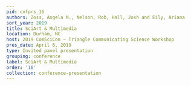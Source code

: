 ```yaml
---
pid: cnfprs_16
authors: Zoss, Angela M., Nelson, Rob, Hall, Josh and Eily, Ariana
sort_year: 2019
title: SciArt & Multimedia
location: Durham, NC
host: 2019 ComSciCon – Triangle Communicating Science Workshop
pres_date: April 6, 2019
type: Invited panel presentation
grouping: conference
label: SciArt & Multimedia
order: '16'
collection: conference-presentation
---
```

